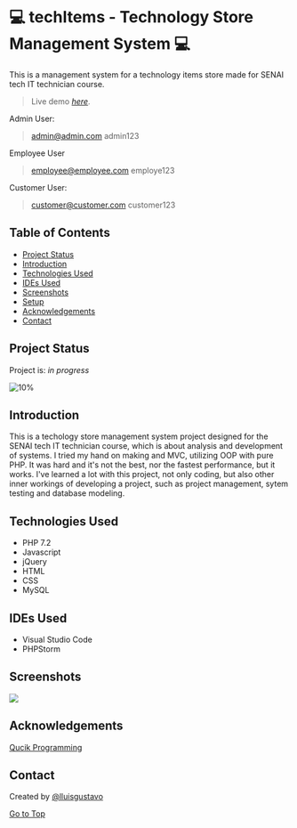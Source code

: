 # :computer: techItems - Technology Store Management System  :computer: <a name="top"></a>

This is a management system for a technology items store made for SENAI tech IT technician course. 
> Live demo [_here_](https://www.luisdesouza.com.br/techitems).

Admin User:
> admin@admin.com
> admin123

Employee User
> employee@employee.com
> employe123

Customer User:
> customer@customer.com
> customer123

## Table of Contents
* [Project Status](#project-status)
* [Introduction](#introduction)
* [Technologies Used](#technologies-used) 
* [IDEs Used](#ides-used) 
* [Screenshots](#screenshots)
* [Setup](#setup)  
* [Acknowledgements](#acknowledgements)
* [Contact](#contact) 

## Project Status <a name="project-status"></a>
Project is: _in progress_

![10%](https://progress-bar.dev/80)
 
## Introduction <a name="introduction"></a>

This is a techology store management system project designed for the SENAI tech IT technician course, which is about analysis and development of systems. I tried my hand on making and MVC, utilizing OOP with pure PHP. It was hard and it's not the best, nor the fastest performance, but it works.
I've learned a lot with this project, not only coding, but also other inner workings of developing a project, such as project management, sytem testing and database modeling.

## Technologies Used <a name="technologies-used"></a>
- PHP 7.2
- Javascript
- jQuery
- HTML
- CSS
- MySQL

## IDEs Used <a name="ides-used"></a>
- Visual Studio Code
- PHPStorm

## Screenshots <a name="screenshots"></a>
![](./img/.png)

## Acknowledgements <a name="acknowledgements"></a>
[Qucik Programming](https://www.youtube.com/c/QuickProgramming) 

## Contact <a name="contact"></a>
Created by [@lluisgustavo](https://www.luisdesouza.com.br/)

[Go to Top](#top)
